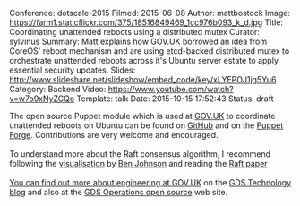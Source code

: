 Conference: dotscale-2015
Filmed: 2015-06-08
Author: mattbostock
Image: https://farm1.staticflickr.com/375/18516849469_1cc976b093_k_d.jpg
Title: Coordinating unattended reboots using a distributed mutex
Curator: sylvinus
Summary: Matt explains how GOV.UK borrowed an idea from CoreOS' reboot mechanism and are using etcd-backed distributed mutex to orchestrate unattended reboots across it's Ubuntu server estate to apply essential security updates.
Slides: http://www.slideshare.net/slideshow/embed_code/key/xLYEPOJ1jg5Yu6
Category: Backend
Video: https://www.youtube.com/watch?v=w7o9xNyZCQo
Template: talk
Date: 2015-10-15 17:52:43
Status: draft


The open source Puppet module which is used at <a href="https://www.gov.uk/"><span class="s2">GOV.UK</span></a> to coordinate unattended reboots on Ubuntu can be found on <a href="https://github.com/gds-operations/puppet-unattended_reboot"><span class="s2">GitHub</span></a> and on the <a href="https://forge.puppetlabs.com/gdsoperations/unattended_reboot"><span class="s2">Puppet Forge</span></a>. Contributions are very welcome and encouraged. <br></br>
To understand more about the Raft consensus algorithm, I recommend following the <a href="http://thesecretlivesofdata.com/raft/"><span class="s2">visualisation</span></a> by <a href="https://github.com/benbjohnson"><span class="s2">Ben Johnson</span></a> and reading the <a href="https://raftconsensus.github.io/"><span class="s2">Raft paper <br></br>
You can find out more about engineering at <a href="https://www.gov.uk/"><span class="s2">GOV.UK</span></a> on the <a href="https://gdstechnology.blog.gov.uk/"><span class="s2">GDS Technology blog</span></a> and also at the <a href="http://gds-operations.github.io/"><span class="s2">GDS Operations open source</span></a> web site.
